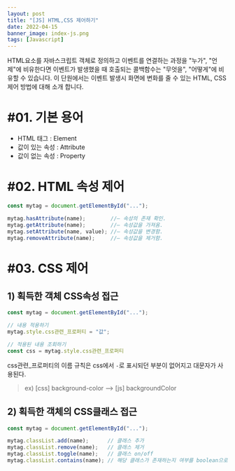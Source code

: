 ```yaml
---
layout: post
title: "[JS] HTML,CSS 제어하기"
date: 2022-04-15
banner_image: index-js.png
tags: [Javascript]
---
```


HTML요소를 자바스크립트 객체로 정의하고 이벤트를 연결하는 과정을 "누가", "언제"에 비유한다면 이벤트가 발생했을 때 호출되는 콜백함수는 "무엇을", "어떻게"에 비유할 수 있습니다. 이 단원에서는 이벤트 발생시 화면에 변화를 줄 수 있는 HTML, CSS 제어 방법에 대해 소개 합니다.

<!--more-->

# #01. 기본 용어

- HTML 태그 : Element
- 값이 있는 속성 : Attribute
- 값이 없는 속성 : Property


# #02. HTML 속성 제어

```javascript
const mytag = document.getElementById("...");

mytag.hasAttribute(name);        //— 속성의 존재 확인.
mytag.getAttribute(name);        //— 속성값을 가져옴.
mytag.setAttribute(name, value); //— 속성값을 변경함.
mytag.removeAttribute(name);     //— 속성값을 제거함.
```

# #03. CSS 제어

## 1) 획득한 객체 CSS속성 접근

```javascript
const mytag = document.getElementById("...");

// 내용 적용하기
mytag.style.css관련_프로퍼티 = "값";

// 적용된 내용 조회하기
const css = mytag.style.css관련_프로퍼티
```

css관련_프로퍼티의 이름 규칙은 css에서 `-`로 표시되던 부분이 없어지고 대문자가 사용된다.

> ex) [css] background-color  --> [js] backgroundColor


## 2) 획득한 객체의 CSS클래스 접근

```javascript
const mytag = document.getElementById("...");

mytag.classList.add(name);      // 클래스 추가 
mytag.classList.remove(name);   // 클래스 제거 
mytag.classList.toggle(name);   // 클래스 on/off
mytag.classList.contains(name); // 해당 클래스가 존재하는지 여부를 boolean으로 반환
```
